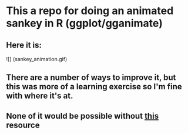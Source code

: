 # This a repo for doing an animated sankey in R (ggplot/gganimate)

## Here it is: 

![] (sankey_animation.gif)

## There are a number of ways to improve it, but this was more of a learning exercise so I'm fine with where it's at.

## None of it would be possible without [this](https://www.hvitfeldt.me/blog/recreate-sankey-flow-chart/) resource 

